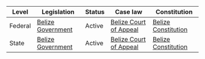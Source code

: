| Level | Legislation | Status | Case law | Constitution |
|---|---|---|---|---|
| Federal | [Belize Government](https://www.belize.gov.bz/) | Active | [Belize Court of Appeal](https://www.belizecourtofappeal.gov.bz/) | [Belize Constitution](https://www.belize.gov.bz/images/stories/constitution-of-belize.pdf) |
| State | [Belize Government](https://www.belize.gov.bz/) | Active | [Belize Court of Appeal](https://www.belizecourtofappeal.gov.bz/) | [Belize Constitution](https://www.belize.gov.bz/images/stories/constitution-of-belize.pdf) |